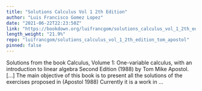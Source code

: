 ```yaml
---
title: "Solutions Calculus Vol 1 2th Edition"
author: "Luis Francisco Gomez Lopez"
date: "2021-06-22T22:23:50Z"
link: "https://bookdown.org/luifrancgom/solutions_calculus_vol_1_2th_edition_tom_apostol/"
length_weight: "21.9%"
repo: "luifrancgom/solutions_calculus_vol_1_2th_edition_tom_apostol"
pinned: false
---
```


Solutions from the book Calculus, Volume 1: One-variable calculus, with an introduction to linear algebra Second Edition (1988) by Tom Mike Apostol. [...] The main objective of this book is to present all the solutions of the exercises proposed in (Apostol 1988) Currently it is a work in ...
